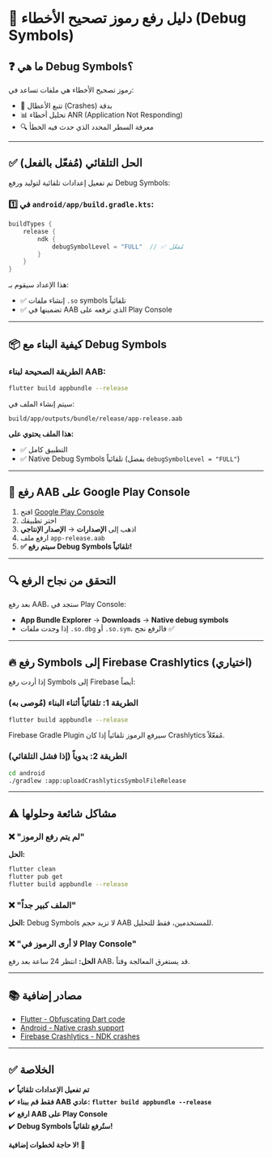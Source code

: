 # 🔧 دليل رفع رموز تصحيح الأخطاء (Debug Symbols)

## ❓ ما هي Debug Symbols؟

رموز تصحيح الأخطاء هي ملفات تساعد في:
- 🐛 تتبع الأعطال (Crashes) بدقة
- 📊 تحليل أخطاء ANR (Application Not Responding)
- 🔍 معرفة السطر المحدد الذي حدث فيه الخطأ

---

## ✅ الحل التلقائي (مُفعّل بالفعل)

تم تفعيل إعدادات تلقائية لتوليد ورفع Debug Symbols:

### 1️⃣ في `android/app/build.gradle.kts`:
```kotlin
buildTypes {
    release {
        ndk {
            debugSymbolLevel = "FULL"  // ✅ مُفعّل
        }
    }
}
```

هذا الإعداد سيقوم بـ:
- ✅ إنشاء ملفات `.so` symbols تلقائياً
- ✅ تضمينها في AAB الذي ترفعه على Play Console

---

## 📦 كيفية البناء مع Debug Symbols

### الطريقة الصحيحة لبناء AAB:

```bash
flutter build appbundle --release
```

سيتم إنشاء الملف في:
```
build/app/outputs/bundle/release/app-release.aab
```

**هذا الملف يحتوي على:**
- ✅ التطبيق كامل
- ✅ Native Debug Symbols تلقائياً (بفضل `debugSymbolLevel = "FULL"`)

---

## 🚀 رفع AAB على Google Play Console

1. افتح [Google Play Console](https://play.google.com/console/)
2. اختر تطبيقك
3. اذهب إلى **الإصدارات** → **الإصدار الإنتاجي**
4. ارفع ملف `app-release.aab`
5. **✅ سيتم رفع Debug Symbols تلقائياً!**

---

## 🔍 التحقق من نجاح الرفع

بعد رفع AAB، ستجد في Play Console:
- **App Bundle Explorer** → **Downloads** → **Native debug symbols**
- إذا وجدت ملفات `.so.dbg` أو `.so.sym`، فالرفع نجح ✅

---

## 🔥 رفع Symbols إلى Firebase Crashlytics (اختياري)

إذا أردت رفع Symbols إلى Firebase أيضاً:

### الطريقة 1: تلقائياً أثناء البناء (مُوصى به)
```bash
flutter build appbundle --release
```

Firebase Gradle Plugin سيرفع الرموز تلقائياً إذا كان Crashlytics مُفعّلاً.

### الطريقة 2: يدوياً (إذا فشل التلقائي)
```bash
cd android
./gradlew :app:uploadCrashlyticsSymbolFileRelease
```

---

## ⚠️ مشاكل شائعة وحلولها

### ❌ "لم يتم رفع الرموز"
**الحل:**
```bash
flutter clean
flutter pub get
flutter build appbundle --release
```

### ❌ "الملف كبير جداً"
**الحل:** Debug Symbols لا تزيد حجم AAB للمستخدمين، فقط للتحليل.

### ❌ "لا أرى الرموز في Play Console"
**الحل:** انتظر 24 ساعة بعد رفع AAB، قد يستغرق المعالجة وقتاً.

---

## 📚 مصادر إضافية

- [Flutter - Obfuscating Dart code](https://flutter.dev/docs/deployment/obfuscate)
- [Android - Native crash support](https://developer.android.com/studio/build/shrink-code#native-crash-support)
- [Firebase Crashlytics - NDK crashes](https://firebase.google.com/docs/crashlytics/ndk-reports)

---

## ✅ الخلاصة

✔️ **تم تفعيل الإعدادات تلقائياً**  
✔️ **فقط قم ببناء AAB عادي: `flutter build appbundle --release`**  
✔️ **ارفع AAB على Play Console**  
✔️ **Debug Symbols ستُرفع تلقائياً!**  

**لا حاجة لخطوات إضافية! 🎉**
